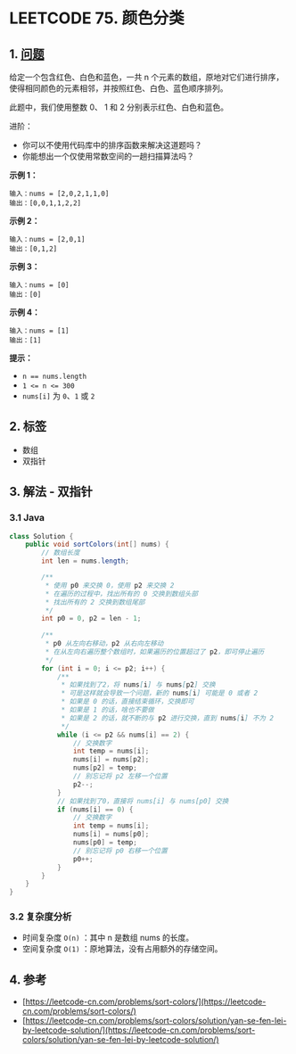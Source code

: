 # LEETCODE 75. 颜色分类

## 1. [问题](https://leetcode-cn.com/problems/sort-colors/)

给定一个包含红色、白色和蓝色，一共 n 个元素的数组，原地对它们进行排序，使得相同颜色的元素相邻，并按照红色、白色、蓝色顺序排列。

此题中，我们使用整数 0、 1 和 2 分别表示红色、白色和蓝色。

进阶：

* 你可以不使用代码库中的排序函数来解决这道题吗？ 
* 你能想出一个仅使用常数空间的一趟扫描算法吗？

**示例 1：**

```text
输入：nums = [2,0,2,1,1,0]
输出：[0,0,1,1,2,2]
```

**示例 2：**

```text
输入：nums = [2,0,1]
输出：[0,1,2]
```

**示例 3：**

```text
输入：nums = [0]
输出：[0]
```

**示例 4：**

```text
输入：nums = [1]
输出：[1]
```

**提示：**

* `n == nums.length`
* `1 <= n <= 300`
* `nums[i]` 为 `0`、`1` 或 `2`

## 2. 标签

* 数组
* 双指针

## 3. 解法 - 双指针

### 3.1 Java

```java
class Solution {
    public void sortColors(int[] nums) {
        // 数组长度
        int len = nums.length;

        /**
         * 使用 p0 来交换 0，使用 p2 来交换 2
         * 在遍历的过程中，找出所有的 0 交换到数组头部
         * 找出所有的 2 交换到数组尾部
         */
        int p0 = 0, p2 = len - 1;
        
        /**
         * p0 从左向右移动，p2 从右向左移动
         * 在从左向右遍历整个数组时，如果遍历的位置超过了 p2，即可停止遍历
         */
        for (int i = 0; i <= p2; i++) {
            /**
             * 如果找到了2，将 nums[i] 与 nums[p2] 交换
             * 可是这样就会导致一个问题，新的 nums[i] 可能是 0 或者 2
             * 如果是 0 的话，直接结束循环，交换即可
             * 如果是 1 的话，啥也不要做
             * 如果是 2 的话，就不断的与 p2 进行交换，直到 nums[i] 不为 2
             */
            while (i <= p2 && nums[i] == 2) {
                // 交换数字
                int temp = nums[i];
                nums[i] = nums[p2];
                nums[p2] = temp;
                // 别忘记将 p2 左移一个位置
                p2--;
            }
            // 如果找到了0，直接将 nums[i] 与 nums[p0] 交换
            if (nums[i] == 0) {
                // 交换数字
                int temp = nums[i];
                nums[i] = nums[p0];
                nums[p0] = temp;
                // 别忘记将 p0 右移一个位置
                p0++;
            }
        }
    }
}
```

### 3.2 复杂度分析

* 时间复杂度 `O(n)` ：其中 n 是数组 nums 的长度。
* 空间复杂度 `O(1)` ：原地算法，没有占用额外的存储空间。

## 4. 参考

* [https://leetcode-cn.com/problems/sort-colors/](https://leetcode-cn.com/problems/sort-colors/)
* [https://leetcode-cn.com/problems/sort-colors/solution/yan-se-fen-lei-by-leetcode-solution/](https://leetcode-cn.com/problems/sort-colors/solution/yan-se-fen-lei-by-leetcode-solution/)


